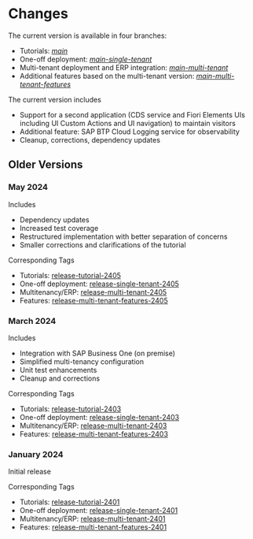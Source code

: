# Changes

The current version is available in four branches:
- Tutorials: [*main*](../../../)
- One-off deployment: [*main-single-tenant*](../../../tree/main-single-tenant)
- Multi-tenant deployment and ERP integration: [*main-multi-tenant*](../../../tree/main-multi-tenant)
- Additional features based on the multi-tenant version: [*main-multi-tenant-features*](../../../tree/main-multi-tenant-features)

The current version includes

- Support for a second application (CDS service and Fiori Elements UIs including UI Custom Actions and UI navigation) to maintain visitors
- Additional feature: SAP BTP Cloud Logging service for observability
- Cleanup, corrections, dependency updates

## Older Versions

### May 2024

Includes
- Dependency updates
- Increased test coverage
- Restructured implementation with better separation of concerns
- Smaller corrections and clarifications of the tutorial

Corresponding Tags
- Tutorials: [release-tutorial-2405](https://github.com/SAP-samples/partner-reference-application/releases/tag/release-tutorial-2405)
- One-off deployment: [release-single-tenant-2405](https://github.com/SAP-samples/partner-reference-application/releases/tag/release-single-tenant-2405)
- Multitenancy/ERP: [release-multi-tenant-2405](https://github.com/SAP-samples/partner-reference-application/releases/tag/release-multi-tenant-2405)
- Features: [release-multi-tenant-features-2405](https://github.com/SAP-samples/partner-reference-application/releases/tag/release-multi-tenant-features-2405)

### March 2024

Includes
- Integration with SAP Business One (on premise)
- Simplified multi-tenancy configuration
- Unit test enhancements
- Cleanup and corrections

Corresponding Tags
- Tutorials: [release-tutorial-2403](https://github.com/SAP-samples/partner-reference-application/releases/tag/release-tutorial-2403)
- One-off deployment: [release-single-tenant-2403](https://github.com/SAP-samples/partner-reference-application/releases/tag/release-single-tenant-2403)
- Multitenancy/ERP: [release-multi-tenant-2403](https://github.com/SAP-samples/partner-reference-application/releases/tag/release-multi-tenant-2403)
- Features: [release-multi-tenant-features-2403](https://github.com/SAP-samples/partner-reference-application/releases/tag/release-multi-tenant-features-2403)

### January 2024
 
Initial release

Corresponding Tags
- Tutorials: [release-tutorial-2401](https://github.com/SAP-samples/partner-reference-application/releases/tag/release-tutorial-2401)
- One-off deployment: [release-single-tenant-2401](https://github.com/SAP-samples/partner-reference-application/releases/tag/release-single-tenant-2401)
- Multitenancy/ERP: [release-multi-tenant-2401](https://github.com/SAP-samples/partner-reference-application/releases/tag/release-multi-tenant-2401)
- Features: [release-multi-tenant-features-2401](https://github.com/SAP-samples/partner-reference-application/releases/tag/release-multi-tenant-features-2401)
